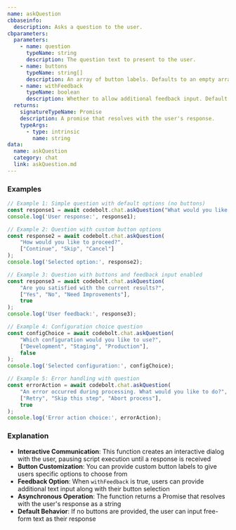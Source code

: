 ```yaml
---
name: askQuestion
cbbaseinfo:
  description: Asks a question to the user.
cbparameters:
  parameters:
    - name: question
      typeName: string
      description: The question text to present to the user.
    - name: buttons
      typeName: string[]
      description: An array of button labels. Defaults to an empty array if not specified.
    - name: withFeedback
      typeName: boolean
      description: Whether to allow additional feedback input. Default is false.
  returns:
    signatureTypeName: Promise
    description: A promise that resolves with the user's response.
    typeArgs:
      - type: intrinsic
        name: string
data:
  name: askQuestion
  category: chat
  link: askQuestion.md
---
```

<CBBaseInfo/>
<CBParameters/>

### Examples

```js
// Example 1: Simple question with default options (no buttons)
const response1 = await codebolt.chat.askQuestion("What would you like to do next?");
console.log('User response:', response1);

// Example 2: Question with custom button options
const response2 = await codebolt.chat.askQuestion(
    "How would you like to proceed?",
    ["Continue", "Skip", "Cancel"]
);
console.log('Selected option:', response2);

// Example 3: Question with buttons and feedback input enabled
const response3 = await codebolt.chat.askQuestion(
    "Are you satisfied with the current results?",
    ["Yes", "No", "Need Improvements"],
    true
);
console.log('User feedback:', response3);

// Example 4: Configuration choice question
const configChoice = await codebolt.chat.askQuestion(
    "Which configuration would you like to use?",
    ["Development", "Staging", "Production"],
    false
);
console.log('Selected configuration:', configChoice);

// Example 5: Error handling with question
const errorAction = await codebolt.chat.askQuestion(
    "An error occurred during processing. What would you like to do?",
    ["Retry", "Skip this step", "Abort process"],
    true
);
console.log('Error action choice:', errorAction);

```

### Explanation

- **Interactive Communication**: This function creates an interactive dialog with the user, pausing script execution until a response is received
- **Button Customization**: You can provide custom button labels to give users specific options to choose from
- **Feedback Option**: When `withFeedback` is true, users can provide additional text input along with their button selection
- **Asynchronous Operation**: The function returns a Promise that resolves with the user's response as a string
- **Default Behavior**: If no buttons are provided, the user can input free-form text as their response